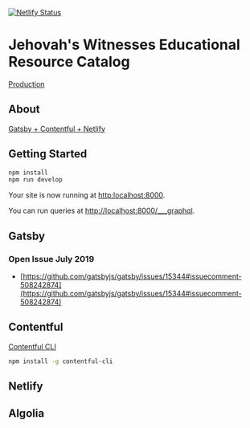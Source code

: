 [![Netlify Status](https://api.netlify.com/api/v1/badges/858b34d7-67c3-48cc-9390-786b969d9a7a/deploy-status)](https://app.netlify.com/sites/jwedu/deploys)

# Jehovah's Witnesses Educational Resource Catalog

[Production](https://jwedu.netlify.com/)

## About

[Gatsby + Contentful + Netlify](https://www.gatsbyjs.org/blog/2017-12-06-gatsby-plus-contentful-plus-netlify/)

## Getting Started

```sh
npm install
npm run develop
```

Your site is now running at [http:localhost:8000](http:localhost:8000).

You can run queries at [http://localhost:8000/___graphql](http://localhost:8000/___graphql).

## Gatsby

<!-- TODO -->

### Open Issue July 2019

- [https://github.com/gatsbyjs/gatsby/issues/15344#issuecomment-508242874](https://github.com/gatsbyjs/gatsby/issues/15344#issuecomment-508242874)


## Contentful

[Contentful CLI](https://github.com/contentful/contentful-cli)

```sh
npm install -g contentful-cli
```

<!-- TODO -->

## Netlify

<!-- TODO -->

## Algolia

<!-- TODO -->
